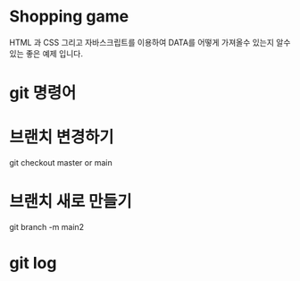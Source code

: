 # Shopping game

HTML 과 CSS 그리고 자바스크립트를 이용하여 DATA를 어떻게 가져올수 있는지 알수 있는 좋은 예제 입니다.

# git 명령어

# 브랜치 변경하기

git checkout master or main

# 브랜치 새로 만들기

git branch -m main2

# git log
